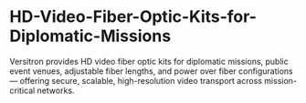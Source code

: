 # HD-Video-Fiber-Optic-Kits-for-Diplomatic-Missions
Versitron provides HD video fiber optic kits for diplomatic missions, public event venues, adjustable fiber lengths, and power over fiber configurations — offering secure, scalable, high-resolution video transport across mission-critical networks.
